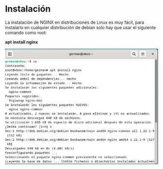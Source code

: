 # Instalación
La instalación de NGINX en distribuciones de Linux es muy fácil, para instalarlo en cualquier distribución de debian solo hay que usar el siguiente comando como root:

**apt install nginx**

![instalacion](/imagenes/instalacion.PNG)
